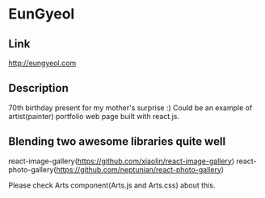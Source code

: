 # EunGyeol

## Link
http://eungyeol.com

## Description
70th birthday present for my mother's surprise :)
Could be an example of artist(painter) portfolio web page built with react.js.

## Blending two awesome libraries quite well
react-image-gallery(https://github.com/xiaolin/react-image-gallery)
react-photo-gallery(https://github.com/neptunian/react-photo-gallery)

Please check Arts component(Arts.js and Arts.css) about this.
